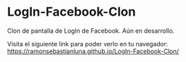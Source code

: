 # LogIn-Facebook-Clon
Clon de pantalla de LogIn de Facebook. Aún en desarrollo.

Visita el siguiente link para poder verlo en tu navegador:
https://ramonsebastianluna.github.io/LogIn-Facebook-Clon/
